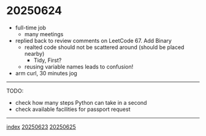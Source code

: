 <head><meta name="viewport" content="width=device-width, initial-scale=1.0, user-scalable=yes" /><meta charset="UTF-8"></head>

# 20250624

- full-time job
	- many meetings
- replied back to review comments on LeetCode 67. Add Binary
	- realted code should not be scattered around (should be placed nearby)
		- Tidy, First?
	- reusing variable names leads to confusion!
- arm curl, 30 minutes jog

---

TODO:

- check how many steps Python can take in a second
- check available facilities for passport request

---

[index](../../index.html)
[20250623](20250623.html)
[20250625](20250625.html)
